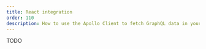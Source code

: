 ```yaml
---
title: React integration
order: 110
description: How to use the Apollo Client to fetch GraphQL data in your React application.
---
```


TODO
